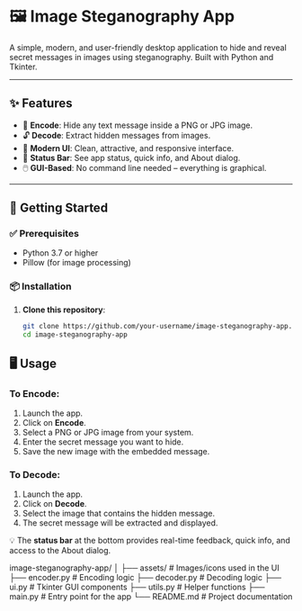 # 🖼️ Image Steganography App

A simple, modern, and user-friendly desktop application to hide and reveal secret messages in images using steganography. Built with Python and Tkinter.

---

## ✨ Features

- 🔐 **Encode**: Hide any text message inside a PNG or JPG image.  
- 🔓 **Decode**: Extract hidden messages from images.  
- 💎 **Modern UI**: Clean, attractive, and responsive interface.  
- 📌 **Status Bar**: See app status, quick info, and About dialog.  
- 🖱️ **GUI-Based**: No command line needed – everything is graphical.

---

## 🚀 Getting Started

### ✅ Prerequisites

- Python 3.7 or higher  
- Pillow (for image processing)

### 📦 Installation

1. **Clone this repository**:
   ```bash
   git clone https://github.com/your-username/image-steganography-app.git
   cd image-steganography-app

## 🖥️ Usage

### To Encode:
1. Launch the app.
2. Click on **Encode**.
3. Select a PNG or JPG image from your system.
4. Enter the secret message you want to hide.
5. Save the new image with the embedded message.

### To Decode:
1. Launch the app.
2. Click on **Decode**.
3. Select the image that contains the hidden message.
4. The secret message will be extracted and displayed.

💡 The **status bar** at the bottom provides real-time feedback, quick info, and access to the About dialog.



image-steganography-app/
│
├── assets/               # Images/icons used in the UI
├── encoder.py            # Encoding logic
├── decoder.py            # Decoding logic
├── ui.py                 # Tkinter GUI components
├── utils.py              # Helper functions
├── main.py               # Entry point for the app
└── README.md             # Project documentation

